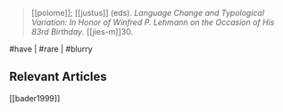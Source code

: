 > [[polome]]; [[justus]] (eds). *Language Change and Typological Variation: In Honor of Winfred P. Lehmann on the Occasion of His 83rd Birthday*. [[jies-m]]30.

#have | #rare | #blurry 

## Relevant Articles
[[bader1999]]